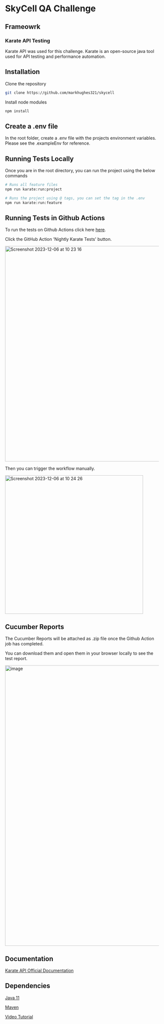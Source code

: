 # SkyCell QA Challenge

## Frameowrk
### Karate API Testing
Karate API was used for this challenge. Karate is an open-source java tool used for API testing and performance automation.

## Installation

Clone the repository

```bash
git clone https://github.com/markhughes321/skycell
```

Install node modules

```bash
npm install
```

## Create a .env file

In the root folder, create a .env file with the projects environment variables. Please see the .exampleEnv for reference.

## Running Tests Locally

Once you are in the root directory, you can run the project using the below commands

```python
# Runs all feature files
npm run karate:run:project

# Runs the project using @ tags, you can set the tag in the .env
npm run karate:run:feature

```

## Running Tests in Github Actions

To run the tests on Github Actions click here [here](https://github.com/markhughes321/skycell/actions).

Click the GitHub Action 'Nightly Karate Tests' button.

<img width="703" alt="Screenshot 2023-12-06 at 10 23 16" src="https://github.com/markhughes321/skycell/assets/9667977/8d4f9183-2e1c-42ae-95f6-218ae9c96322">

Then you can trigger the workflow manually. 

<img width="452" alt="Screenshot 2023-12-06 at 10 24 26" src="https://github.com/markhughes321/skycell/assets/9667977/caf24e3a-4cd7-42e4-a7fe-c3421c857a54">

## Cucumber Reports

The Cucumber Reports will be attached as .zip file once the Github Action job has completed. 

You can download them and open them in your browser locally to see the test report.

<img width="915" alt="image" src="https://github.com/markhughes321/skycell/assets/9667977/858a848c-77fb-4e8b-8908-a79f82dc3d64">


## Documentation

[Karate API Official Documentation](https://github.com/karatelabs/karate)

## Dependencies

[Java 11](https://www.oracle.com/uk/java/technologies/javase/jdk11-archive-downloads.html)

[Maven](https://www.baeldung.com/install-maven-on-windows-linux-mac)

[Video Tutorial](https://www.youtube.com/watch?v=9S5lqB11OPI&t=183s)
